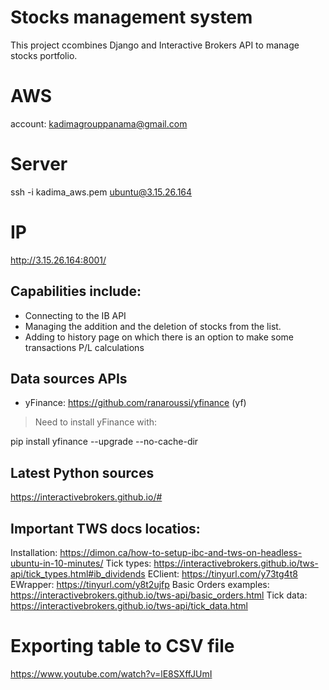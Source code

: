 # Stocks management system
This project ccombines Django and Interactive Brokers API to manage stocks portfolio.

# AWS
account: kadimagrouppanama@gmail.com

# Server
ssh -i kadima_aws.pem ubuntu@3.15.26.164

# IP
http://3.15.26.164:8001/

## Capabilities include: 
* Connecting to the IB API
* Managing the addition and the deletion of stocks from the list.
* Adding to history page on which there is an option to make some transactions P/L calculations

## Data sources APIs
* yFinance: https://github.com/ranaroussi/yfinance (yf)
> Need to install yFinance with: 

pip install yfinance --upgrade --no-cache-dir


## Latest Python sources 
https://interactivebrokers.github.io/#

## Important TWS docs locatios:
Installation: https://dimon.ca/how-to-setup-ibc-and-tws-on-headless-ubuntu-in-10-minutes/
Tick types: https://interactivebrokers.github.io/tws-api/tick_types.html#ib_dividends
EClient: https://tinyurl.com/y73tg4t8
EWrapper: https://tinyurl.com/y8t2ujfp
Basic Orders examples: https://interactivebrokers.github.io/tws-api/basic_orders.html 
Tick data: https://interactivebrokers.github.io/tws-api/tick_data.html

# Exporting table to CSV file
https://www.youtube.com/watch?v=lE8SXffJUmI

